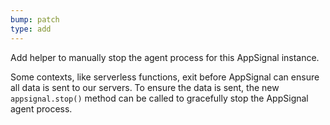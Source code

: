 ```yaml
---
bump: patch
type: add
---
```


Add helper to manually stop the agent process for this AppSignal instance.

Some contexts, like serverless functions, exit before AppSignal can ensure all data is sent to our servers. To ensure the data is sent, the new `appsignal.stop()` method can be called to gracefully stop the AppSignal agent process.
